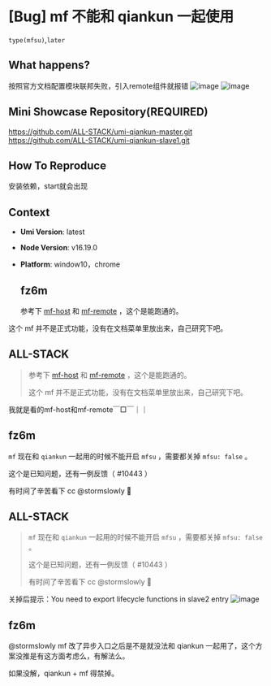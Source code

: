# [Bug] mf 不能和 qiankun 一起使用

`type(mfsu)`,`later`

  <!--
感谢您向我们反馈问题，为了高效的解决问题，我们期望你能提供以下信息：
-->

## What happens?

按照官方文档配置模块联邦失败，引入remote组件就报错
![image](https://user-images.githubusercontent.com/24264872/229075083-a34805a2-84bb-43a3-80c0-b6e9fe8593d0.png)
![image](https://user-images.githubusercontent.com/24264872/229075271-288343fc-01ad-4280-a518-7714f606f142.png)

## Mini Showcase Repository(REQUIRED)

https://github.com/ALL-STACK/umi-qiankun-master.git
https://github.com/ALL-STACK/umi-qiankun-slave1.git

## How To Reproduce

安装依赖，start就会出现

<!-- 请提供复现链接/步骤，错误日志以及相关配置 -->

## Context

- **Umi Version**: latest
- **Node Version**: v16.19.0
- **Platform**: window10，chrome

  ## fz6m

  参考下 [mf-host](https://github.com/umijs/umi/tree/master/examples/mf-host) 和 [mf-remote](https://github.com/umijs/umi/tree/master/examples/mf-remote) ，这个是能跑通的。

这个 mf 并不是正式功能，没有在文档菜单里放出来，自己研究下吧。

## ALL-STACK

> 参考下 [mf-host](https://github.com/umijs/umi/tree/master/examples/mf-host) 和 [mf-remote](https://github.com/umijs/umi/tree/master/examples/mf-remote) ，这个是能跑通的。
>
> 这个 mf 并不是正式功能，没有在文档菜单里放出来，自己研究下吧。

我就是看的mf-host和mf-remote￣□￣｜｜

## fz6m

`mf` 现在和 `qiankun` 一起用的时候不能开启 `mfsu` ，需要都关掉 `mfsu: false` 。

这个是已知问题，还有一例反馈（ #10443 ）

有时间了辛苦看下 cc @stormslowly 🌹

## ALL-STACK

> `mf` 现在和 `qiankun` 一起用的时候不能开启 `mfsu` ，需要都关掉 `mfsu: false` 。
>
> 这个是已知问题，还有一例反馈（ #10443 ）
>
> 有时间了辛苦看下 cc @stormslowly 🌹

关掉后提示：You need to export lifecycle functions in slave2 entry
![image](https://user-images.githubusercontent.com/24264872/229330260-9795db4e-79bf-4188-b2b9-65e1880d22e0.png)

## fz6m

@stormslowly mf 改了异步入口之后是不是就没法和 qiankun 一起用了，这个方案没推是有这方面考虑么，有解法么。

如果没解，qiankun + mf 得禁掉。
